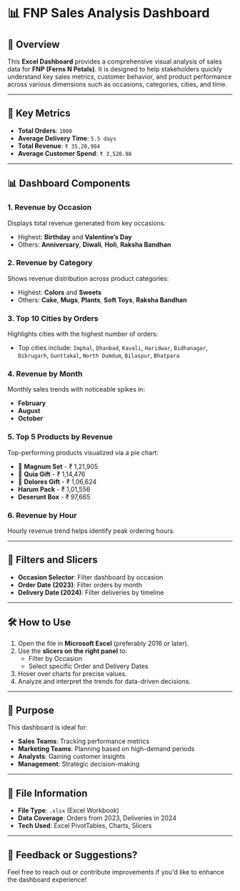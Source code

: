 # 📊 FNP Sales Analysis Dashboard

## 📝 Overview

This **Excel Dashboard** provides a comprehensive visual analysis of sales data for **FNP (Ferns N Petals)**. It is designed to help stakeholders quickly understand key sales metrics, customer behavior, and product performance across various dimensions such as occasions, categories, cities, and time.

---

## 📌 Key Metrics

- **Total Orders**: `1000`
- **Average Delivery Time**: `5.5 days`
- **Total Revenue**: `₹ 35,20,984`
- **Average Customer Spend**: `₹ 3,520.98`

---

## 📊 Dashboard Components

### 1. **Revenue by Occasion**
Displays total revenue generated from key occasions:
- Highest: **Birthday** and **Valentine’s Day**
- Others: **Anniversary**, **Diwali**, **Holi**, **Raksha Bandhan**

### 2. **Revenue by Category**
Shows revenue distribution across product categories:
- Highest: **Colors** and **Sweets**
- Others: **Cake**, **Mugs**, **Plants**, **Soft Toys**, **Raksha Bandhan**

### 3. **Top 10 Cities by Orders**
Highlights cities with the highest number of orders:
- Top cities include: `Imphal`, `Dhanbad`, `Kavali`, `Haridwar`, `Bidhanagar`, `Dibrugarh`, `Gunttakal`, `North Dumdum`, `Bilaspur`, `Bhatpara`

### 4. **Revenue by Month**
Monthly sales trends with noticeable spikes in:
- **February**
- **August**
- **October**

### 5. **Top 5 Products by Revenue**
Top-performing products visualized via a pie chart:
- 🥇 **Magnum Set** - ₹ 1,21,905  
- 🥈 **Quia Gift** - ₹ 1,14,476  
- 🥉 **Dolores Gift** - ₹ 1,06,624  
- **Harum Pack** - ₹ 1,01,556  
- **Deserunt Box** - ₹ 97,665

### 6. **Revenue by Hour**
Hourly revenue trend helps identify peak ordering hours.

---

## 📅 Filters and Slicers

- **Occasion Selector**: Filter dashboard by occasion
- **Order Date (2023)**: Filter orders by month
- **Delivery Date (2024)**: Filter deliveries by timeline

---

## 🛠 How to Use

1. Open the file in **Microsoft Excel** (preferably 2016 or later).
2. Use the **slicers on the right panel** to:
   - Filter by Occasion
   - Select specific Order and Delivery Dates
3. Hover over charts for precise values.
4. Analyze and interpret the trends for data-driven decisions.

---

## 🎯 Purpose

This dashboard is ideal for:

- **Sales Teams**: Tracking performance metrics
- **Marketing Teams**: Planning based on high-demand periods
- **Analysts**: Gaining customer insights
- **Management**: Strategic decision-making

---

## 📂 File Information

- **File Type**: `.xlsx` (Excel Workbook)
- **Data Coverage**: Orders from 2023, Deliveries in 2024
- **Tech Used**: Excel PivotTables, Charts, Slicers

---

## 📩 Feedback or Suggestions?

Feel free to reach out or contribute improvements if you'd like to enhance the dashboard experience!


